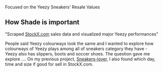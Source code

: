 Focused on the Yeezy Sneakers' Resale Values
## How Shade is important

"Scraped [StockX.com](https://stockx.com/search/adidas/yeezy/release-date?s=yeezy) sales data and visualized major Yeezy performances"

People said Yeezy colourways look the same and I wanted to explore how colourways of Yeezy plays among all of sneakers category they have - Yeezy also has slippers, boots and soccer shoes. The question gave me explore ....
On my previous project, [Sneakers-lover](https://sneaker-lover.herokuapp.com/), I also found which day, time and size if good for sell in StockX.com.